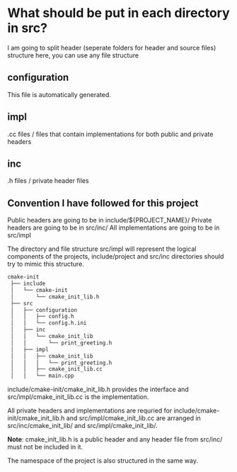 # What should be put in each directory in src?

I am going to split header (seperate folders for header and source files) structure here, you can use any file structure

## configuration

This file is automatically generated.

## impl

.cc files / files that contain implementations for both public and private headers

## inc

.h files / private header files

## Convention I have followed for this project

Public headers are going to be in include/${PROJECT_NAME}/
Private headers are going to be in src/inc/
All implementations are going to be in src/impl

The directory and file structure src/impl will represent the logical components of the projects,
include/project and src/inc directories should try to mimic this structure.

```bash
cmake-init
 ├── include
 │   └── cmake-init
 │       └── cmake_init_lib.h
 ├── src
 │   ├── configuration
 │   │   ├── config.h
 │   │   └── config.h.ini
 │   ├── inc
 │   │   └── cmake_init_lib
 │   │       └── print_greeting.h
 │   ├── impl
 │   │   ├── cmake_init_lib
 │   │   │   └── print_greeting.h
 │   │   ├── cmake_init_lib.cc
 │   │   └── main.cpp
```

include/cmake-init/cmake_init_lib.h provides the interface and src/impl/cmake_init_lib.cc is the implementation.

All private headers and implementations are requried for include/cmake-init/cmake_init_lib.h and src/impl/cmake_init_lib.cc
are arranged in src/inc/cmake_init_lib/ and src/impl/cmake_init_lib/.

**Note**: cmake_init_lib.h is a public header and any header file from src/inc/ must not be included in it.

The namespace of the project is also structured in the same way.
